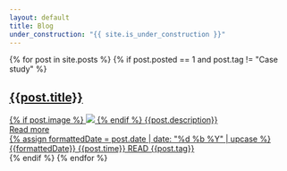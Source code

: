 ```yaml
---
layout: default
title: Blog
under_construction: "{{ site.is_under_construction }}"
---
```


<div id="post-container" class="block">
  {% for post in site.posts %}
    {% if post.posted == 1 and post.tag != "Case study" %}
      <a class="post-title" href="{{post.url}}">
          <div class="post" data-word-count="{{ post.content | number_of_words  }}">
          <div class="post-content">
            <h2>{{post.title}}</h2>
            {% if post.image %}
            <img class="post-image" src="{{site.baseurl}}/assets/uploads/Covers/{{post.image}}">
            {% endif %}
         <span class="desc">{{post.description}}</span>
            <div class="more">Read more</div>
            <div class="post-stats">
              {% assign formattedDate = post.date | date: "%d %b %Y" | upcase %}
              <span>{{formattedDate}}</span>
              <span>{{post.time}} READ</span>
              <span class="{% if post.tags %}post-type{% endif %}">{{post.tag}}</span>
            </div>
          </div>
          </div>
      </a>
    {% endif %}
  {% endfor %}
    </div>